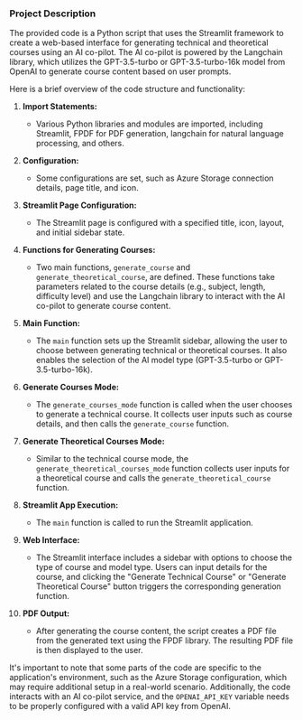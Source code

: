 ### Project Description

The provided code is a Python script that uses the Streamlit framework to create a web-based interface for generating technical and theoretical courses using an AI co-pilot. The AI co-pilot is powered by the Langchain library, which utilizes the GPT-3.5-turbo or GPT-3.5-turbo-16k model from OpenAI to generate course content based on user prompts.

Here is a brief overview of the code structure and functionality:

1. **Import Statements:**
   - Various Python libraries and modules are imported, including Streamlit, FPDF for PDF generation, langchain for natural language processing, and others.

2. **Configuration:**
   - Some configurations are set, such as Azure Storage connection details, page title, and icon.

3. **Streamlit Page Configuration:**
   - The Streamlit page is configured with a specified title, icon, layout, and initial sidebar state.

4. **Functions for Generating Courses:**
   - Two main functions, `generate_course` and `generate_theoretical_course`, are defined. These functions take parameters related to the course details (e.g., subject, length, difficulty level) and use the Langchain library to interact with the AI co-pilot to generate course content.

5. **Main Function:**
   - The `main` function sets up the Streamlit sidebar, allowing the user to choose between generating technical or theoretical courses. It also enables the selection of the AI model type (GPT-3.5-turbo or GPT-3.5-turbo-16k).

6. **Generate Courses Mode:**
   - The `generate_courses_mode` function is called when the user chooses to generate a technical course. It collects user inputs such as course details, and then calls the `generate_course` function.

7. **Generate Theoretical Courses Mode:**
   - Similar to the technical course mode, the `generate_theoretical_courses_mode` function collects user inputs for a theoretical course and calls the `generate_theoretical_course` function.

8. **Streamlit App Execution:**
   - The `main` function is called to run the Streamlit application.

9. **Web Interface:**
   - The Streamlit interface includes a sidebar with options to choose the type of course and model type. Users can input details for the course, and clicking the "Generate Technical Course" or "Generate Theoretical Course" button triggers the corresponding generation function.

10. **PDF Output:**
    - After generating the course content, the script creates a PDF file from the generated text using the FPDF library. The resulting PDF file is then displayed to the user.

It's important to note that some parts of the code are specific to the application's environment, such as the Azure Storage configuration, which may require additional setup in a real-world scenario. Additionally, the code interacts with an AI co-pilot service, and the `OPENAI_API_KEY` variable needs to be properly configured with a valid API key from OpenAI.